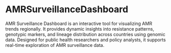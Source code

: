 # AMRSurveillanceDashboard
AMR Surveillance Dashboard is an interactive tool for visualizing AMR trends regionally. It provides dynamic insights into resistance patterns, genotypic markers, and lineage distribution across countries using genomic data. Designed for public health researchers and policy analysts, it supports real-time exploration of AMR surveillance data.
